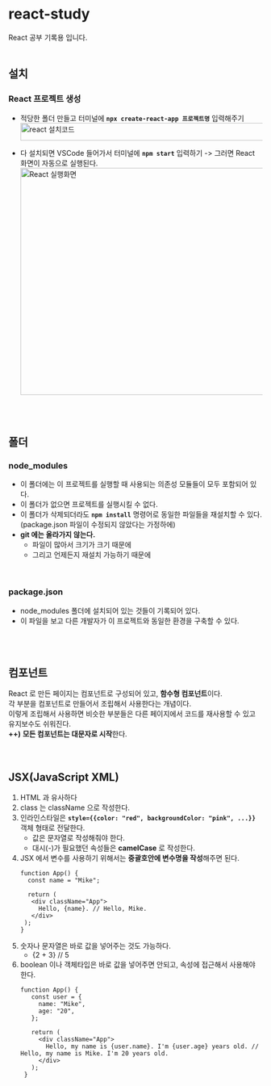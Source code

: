 # react-study
React 공부 기록용 입니다.
<br>
<br>

## 설치
### React 프로젝트 생성
- 적당한 폴더 만들고 터미널에 **`npx create-react-app 프로젝트명`** 입력해주기
  <img src="https://github.com/user-attachments/assets/2c0f155e-4238-4861-96f4-4f054d41aedb" alt="react 설치코드" width="500" height="35">

- 다 설치되면 VSCode 들어가서 터미널에 **`npm start`** 입력하기 -> 그러면 React 화면이 자동으로 실행된다.
  <img src="https://github.com/user-attachments/assets/c82e6520-9b7d-4f67-bebb-89dd51d64785" alt="React 실행화면" width="500" height="450">
<br>
<br>

## 폴더
### node_modules
- 이 폴더에는 이 프로젝트를 실행할 때 사용되는 의존성 모듈들이 모두 포함되어 있다.
- 이 폴더가 없으면 프로젝트를 실행시킬 수 없다.
- 이 폴더가 삭제되더라도 **`npm install`** 명령어로 동일한 파일들을 재설치할 수 있다. (package.json 파일이 수정되지 않았다는 가정하에)
- **git 에는 올라가지 않는다.**
  - 파일이 많아서 크기가 크기 때문에
  - 그리고 언제든지 재설치 가능하기 때문에
<br>

### package.json
- node_modules 폴더에 설치되어 있는 것들이 기록되어 있다.
- 이 파일을 보고 다른 개발자가 이 프로젝트와 동일한 환경을 구축할 수 있다.
<br>
<br>

## 컴포넌트
React 로 만든 페이지는 컴포넌트로 구성되어 있고, **함수형 컴포넌트**이다.<br>
각 부분을 컴포넌트로 만들어서 조립해서 사용한다는 개념이다.
<br>
이렇게 조립해서 사용하면 비슷한 부분들은 다른 페이지에서 코드를 재사용할 수 있고 유지보수도 쉬워진다.<br>
**++)** **모든 컴포넌트는 대문자로 시작**한다.
<br>
<br>
<br>

## JSX(JavaScript XML)
1. HTML 과 유사하다
2. class 는 className 으로 작성한다.
3. 인라인스타일은 **`style={{color: "red", backgroundColor: "pink", ...}}`** 객체 형태로 전달한다.
   - 값은 문자열로 작성해줘야 한다.
   - 대시(-)가 필요했던 속성들은 **camelCase** 로 작성한다.
4. JSX 에서 변수를 사용하기 위해서는 **중괄호안에 변수명을 작성**해주면 된다.
   ```
   function App() {
     const name = "Mike";

     return (
      <div className="App">
        Hello, {name}. // Hello, Mike.
      </div>
    );
   }
   ```
5. 숫자나 문자열은 바로 값을 넣어주는 것도 가능하다.
   - {2 + 3} // 5
6. boolean 이나 객체타입은 바로 값을 넣어주면 안되고, 속성에 접근해서 사용해야 한다.
   ```
   function App() {
      const user = {
        name: "Mike",
        age: "20",
      };
    
      return (
        <div className="App">
          Hello, my name is {user.name}. I'm {user.age} years old. // Hello, my name is Mike. I'm 20 years old.
        </div>
      );
    }
   ```
